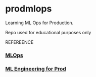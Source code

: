 # prodmlops
Learning ML Ops for Production. 

Repo used for educational purposes only


REFEREENCE

### [MLOps](https://www.coursera.org/specializations/machine-learning-engineering-for-production-mlops)
### [ML Engineering for Prod](https://github.com/https-deeplearning-ai/machine-learning-engineering-for-production-public)
